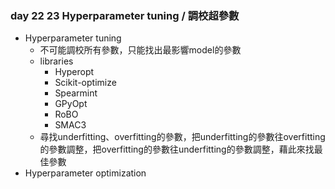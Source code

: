 ### day 22 23 Hyperparameter tuning / 調校超參數

- Hyperparameter tuning
    - 不可能調校所有參數，只能找出最影響model的參數
    - libraries
        - Hyperopt
        - Scikit-optimize
        - Spearmint
        - GPyOpt
        - RoBO
        - SMAC3
     - 尋找underfitting、overfitting的參數，把underfitting的參數往overfitting的參數調整，把overfitting的參數往underfitting的參數調整，藉此來找最佳參數
- Hyperparameter optimization
